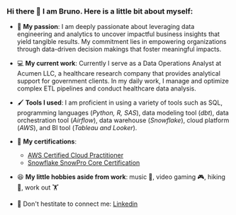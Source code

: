 ### Hi there 👋 I am Bruno. Here is a little bit about myself:

* 💪 __My passion__: I am deeply passionate about leveraging data engineering and analytics to uncover impactful business insights that yield tangible results. My commitment lies in empowering organizations through data-driven decision makings that foster meaningful impacts.

* 💻 __My current work__: Currently I serve as a Data Operations Analyst at Acumen LLC, a healthcare research company that provides analytical support for government clients. In my daily work, I manage and optimize complex ETL pipelines and conduct healthcare data analysis.

* 🖌️ __Tools I used__: I am proficient in using a variety of tools such as SQL, programming languages (_Python, R, SAS_), data modeling tool (_dbt_), data orchestration tool (_Airflow_), data warehouse (_Snowflake_), cloud platform (_AWS_), and BI tool (_Tableau and Looker_).

* 📜 __My certifications__:
  * [AWS Certified Cloud Practitioner](https://www.credly.com/badges/64c7c8e8-3957-41f6-bb03-467e7313573f/public_url)
  * [Snowflake SnowPro Core Certification](https://achieve.snowflake.com/e065bf74-f13f-4b56-8bf6-a7e0aa596d7f#gs.f8l7ft)

* 😆 __My little hobbies aside from work__: music 🎵, video gaming 🎮, hiking 🥾, work out 🏋️

* 💬 Don't hestitate to connect me: [Linkedin](https://www.linkedin.com/in/brunoxie/)
